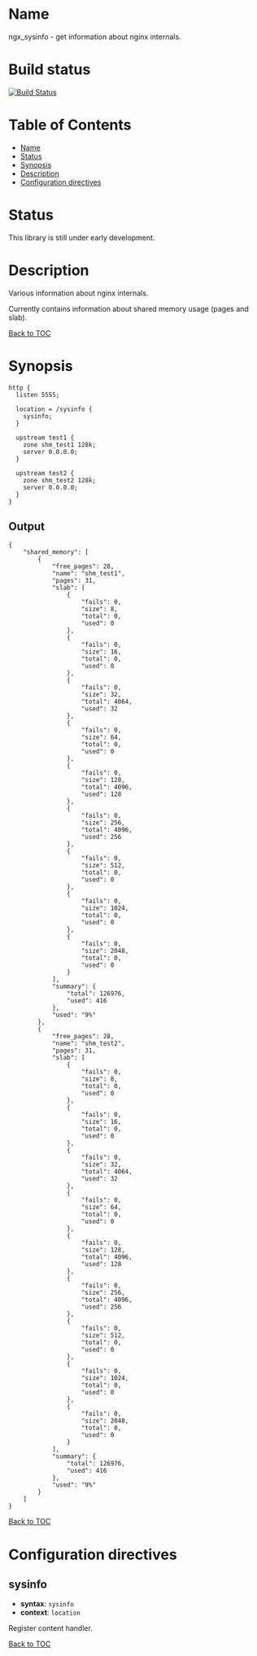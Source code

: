 Name
====

ngx_sysinfo - get information about nginx internals.

Build status
============
[![Build Status](https://travis-ci.org/ZigzagAK/ngx_sysinfo.svg)](https://travis-ci.org/ZigzagAK/ngx_sysinfo)

Table of Contents
=================

* [Name](#name)
* [Status](#status)
* [Synopsis](#synopsis)
* [Description](#description)
* [Configuration directives](#configuration-directives)

Status
======

This library is still under early development.

Description
===========

Various information about nginx internals.

Currently contains information about shared memory usage (pages and slab).

[Back to TOC](#table-of-contents)

Synopsis
========

```nginx
http {
  listen 5555;

  location = /sysinfo {
    sysinfo;
  }

  upstream test1 {
    zone shm_test1 128k;
    server 0.0.0.0;
  }

  upstream test2 {
    zone shm_test2 128k;
    server 0.0.0.0;
  }
}
```

Output
------
```
{
    "shared_memory": [
        {
            "free_pages": 28,
            "name": "shm_test1",
            "pages": 31,
            "slab": [
                {
                    "fails": 0,
                    "size": 8,
                    "total": 0,
                    "used": 0
                },
                {
                    "fails": 0,
                    "size": 16,
                    "total": 0,
                    "used": 0
                },
                {
                    "fails": 0,
                    "size": 32,
                    "total": 4064,
                    "used": 32
                },
                {
                    "fails": 0,
                    "size": 64,
                    "total": 0,
                    "used": 0
                },
                {
                    "fails": 0,
                    "size": 128,
                    "total": 4096,
                    "used": 128
                },
                {
                    "fails": 0,
                    "size": 256,
                    "total": 4096,
                    "used": 256
                },
                {
                    "fails": 0,
                    "size": 512,
                    "total": 0,
                    "used": 0
                },
                {
                    "fails": 0,
                    "size": 1024,
                    "total": 0,
                    "used": 0
                },
                {
                    "fails": 0,
                    "size": 2048,
                    "total": 0,
                    "used": 0
                }
            ],
            "summary": {
                "total": 126976,
                "used": 416
            },
            "used": "9%"
        },
        {
            "free_pages": 28,
            "name": "shm_test2",
            "pages": 31,
            "slab": [
                {
                    "fails": 0,
                    "size": 8,
                    "total": 0,
                    "used": 0
                },
                {
                    "fails": 0,
                    "size": 16,
                    "total": 0,
                    "used": 0
                },
                {
                    "fails": 0,
                    "size": 32,
                    "total": 4064,
                    "used": 32
                },
                {
                    "fails": 0,
                    "size": 64,
                    "total": 0,
                    "used": 0
                },
                {
                    "fails": 0,
                    "size": 128,
                    "total": 4096,
                    "used": 128
                },
                {
                    "fails": 0,
                    "size": 256,
                    "total": 4096,
                    "used": 256
                },
                {
                    "fails": 0,
                    "size": 512,
                    "total": 0,
                    "used": 0
                },
                {
                    "fails": 0,
                    "size": 1024,
                    "total": 0,
                    "used": 0
                },
                {
                    "fails": 0,
                    "size": 2048,
                    "total": 0,
                    "used": 0
                }
            ],
            "summary": {
                "total": 126976,
                "used": 416
            },
            "used": "9%"
        }
    ]
}
```

[Back to TOC](#table-of-contents)

Configuration directives
========================

sysinfo
-------
* **syntax**: `sysinfo`
* **context**: `location`

Register content handler.

[Back to TOC](#table-of-contents)
